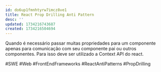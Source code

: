 ```yaml
---
id: do6up1fmnhtyrw7imcz8ve1
title: React Prop Drilling Anti Pattern
desc: ''
updated: 1734216743687
created: 1734216504694
---
```


Quando é necessário passar muitas propriedades para um componente apenas para comunicação com seu componente pai ou outros componentes. Para isso deve ser utilizado a Context API do react.

#SWE #Web #FrontEndFrameworks #ReactAntiPatterns #PropDrilling
